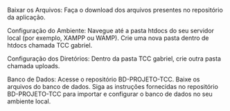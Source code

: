 Baixar os Arquivos:
Faça o download dos arquivos presentes no repositório da aplicação.

Configuração do Ambiente:
Navegue até a pasta htdocs do seu servidor local (por exemplo, XAMPP ou WAMP).
Crie uma nova pasta dentro de htdocs chamada TCC gabriel.

Configuração dos Diretórios:
Dentro da pasta TCC gabriel, crie outra pasta chamada uploads.

Banco de Dados:
Acesse o repositório BD-PROJETO-TCC.
Baixe os arquivos do banco de dados.
Siga as instruções fornecidas no repositório BD-PROJETO-TCC para importar e configurar o banco de dados no seu ambiente local.
